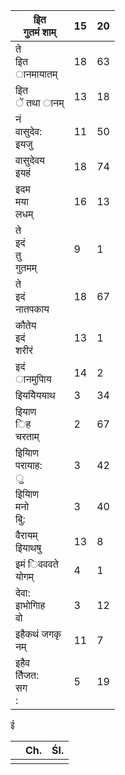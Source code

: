 | इित<br/>गुतमं शाम्           | 15  | 20  |
| ---------------------------- | --- | --- |
| ते<br/>इित<br/>ानमायातम्     | 18  | 63  |
| इित<br/>ें तथा ानम्          | 13  | 18  |
| नं<br/>वासुदेव:<br/>इयजु     | 11  | 50  |
| वासुदेवय<br/>इयहं            | 18  | 74  |
| इदम<br/>मया<br/>लधम्         | 16  | 13  |
| ते<br/>इदं<br/>तु<br/>गुतमम् | 9   | 1   |
| ते<br/>इदं<br/>नातपकाय       | 18  | 67  |
| कौतेय<br/>इदं<br/>शरीरं      | 13  | 1   |
| इदं<br/>ानमुपािय             | 14  | 2   |
| इिययेिययाथ                   | 3   | 34  |
| इियाण<br/>िह<br/>चरताम्      | 2   | 67  |
| इियािण<br/>परायाह:<br/>ु     | 3   | 42  |
| इियािण<br/>मनो<br/>बुि:      | 3   | 40  |
| वैरायम्<br/>इियाथषु          | 13  | 8   |
| इमं िवववते<br/>योगम्         | 4   | 1   |
| देवा:<br/>इाभोगािह<br/>वो    | 3   | 12  |
| इहैकथं जगकृ<br/>नम्          | 11  | 7   |
| इहैव<br/>तैिजत:<br/>सग<br/>: | 5   | 19  |

ई

|     | Ch. | Śl. |
| --- | --- | --- |
|     |     |     |
